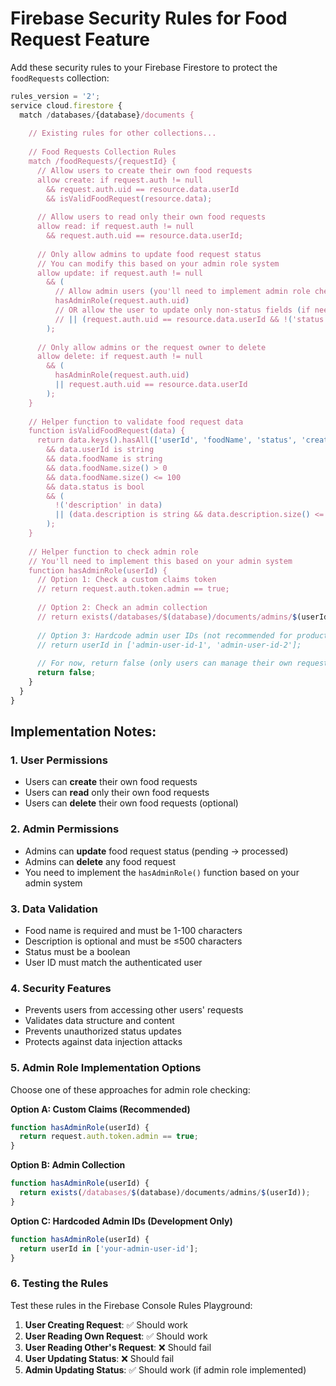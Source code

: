 # Firebase Security Rules for Food Request Feature

Add these security rules to your Firebase Firestore to protect the `foodRequests` collection:

```javascript
rules_version = '2';
service cloud.firestore {
  match /databases/{database}/documents {
    
    // Existing rules for other collections...
    
    // Food Requests Collection Rules
    match /foodRequests/{requestId} {
      // Allow users to create their own food requests
      allow create: if request.auth != null 
        && request.auth.uid == resource.data.userId
        && isValidFoodRequest(resource.data);
      
      // Allow users to read only their own food requests
      allow read: if request.auth != null 
        && request.auth.uid == resource.data.userId;
      
      // Only allow admins to update food request status
      // You can modify this based on your admin role system
      allow update: if request.auth != null 
        && (
          // Allow admin users (you'll need to implement admin role checking)
          hasAdminRole(request.auth.uid)
          // OR allow the user to update only non-status fields (if needed)
          // || (request.auth.uid == resource.data.userId && !('status' in request.writeFields))
        );
      
      // Only allow admins or the request owner to delete
      allow delete: if request.auth != null 
        && (
          hasAdminRole(request.auth.uid) 
          || request.auth.uid == resource.data.userId
        );
    }
    
    // Helper function to validate food request data
    function isValidFoodRequest(data) {
      return data.keys().hasAll(['userId', 'foodName', 'status', 'createdAt'])
        && data.userId is string
        && data.foodName is string
        && data.foodName.size() > 0
        && data.foodName.size() <= 100
        && data.status is bool
        && (
          !('description' in data) 
          || (data.description is string && data.description.size() <= 500)
        );
    }
    
    // Helper function to check admin role
    // You'll need to implement this based on your admin system
    function hasAdminRole(userId) {
      // Option 1: Check a custom claims token
      // return request.auth.token.admin == true;
      
      // Option 2: Check an admin collection
      // return exists(/databases/$(database)/documents/admins/$(userId));
      
      // Option 3: Hardcode admin user IDs (not recommended for production)
      // return userId in ['admin-user-id-1', 'admin-user-id-2'];
      
      // For now, return false (only users can manage their own requests)
      return false;
    }
  }
}
```

## Implementation Notes:

### 1. **User Permissions**
- Users can **create** their own food requests
- Users can **read** only their own food requests
- Users can **delete** their own food requests (optional)

### 2. **Admin Permissions**
- Admins can **update** food request status (pending → processed)
- Admins can **delete** any food request
- You need to implement the `hasAdminRole()` function based on your admin system

### 3. **Data Validation**
- Food name is required and must be 1-100 characters
- Description is optional and must be ≤500 characters
- Status must be a boolean
- User ID must match the authenticated user

### 4. **Security Features**
- Prevents users from accessing other users' requests
- Validates data structure and content
- Prevents unauthorized status updates
- Protects against data injection attacks

### 5. **Admin Role Implementation Options**

Choose one of these approaches for admin role checking:

**Option A: Custom Claims (Recommended)**
```javascript
function hasAdminRole(userId) {
  return request.auth.token.admin == true;
}
```

**Option B: Admin Collection**
```javascript
function hasAdminRole(userId) {
  return exists(/databases/$(database)/documents/admins/$(userId));
}
```

**Option C: Hardcoded Admin IDs (Development Only)**
```javascript
function hasAdminRole(userId) {
  return userId in ['your-admin-user-id'];
}
```

### 6. **Testing the Rules**

Test these rules in the Firebase Console Rules Playground:

1. **User Creating Request**: ✅ Should work
2. **User Reading Own Request**: ✅ Should work  
3. **User Reading Other's Request**: ❌ Should fail
4. **User Updating Status**: ❌ Should fail
5. **Admin Updating Status**: ✅ Should work (if admin role implemented)